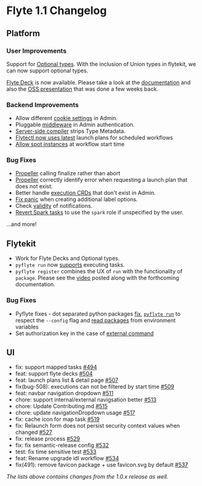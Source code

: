 # Flyte 1.1 Changelog

## Platform
### User Improvements
Support for [Optional types](https://github.com/flyteorg/flyte/issues/2426). With the inclusion of Union types in flytekit, we can now support optional types.

[Flyte Deck](https://github.com/flyteorg/flyte/issues/2175) is now available. Please take a look at the [documentation](https://docs.flyte.org/en/latest/flytesnacks/examples/development_lifecycle/decks.html) and also the [OSS presentation](https://www.youtube.com/watch?v=KqyBYIaAZ7c) that was done a few weeks back.


### Backend Improvements
* Allow different [cookie settings](https://github.com/flyteorg/flyte/issues/2596) in Admin.
* Pluggable [middleware](https://github.com/flyteorg/flyte/issues/2507) in Admin authentication.
* [Server-side compiler](https://github.com/flyteorg/flyte/issues/2516) strips Type Metadata.
* [Flytectl now uses latest](https://github.com/flyteorg/flyte/issues/2329) launch plans for scheduled workflows
* [Allow spot instances](https://github.com/flyteorg/flyte/issues/2284) at workflow start time


### Bug Fixes
* [Propeller](https://github.com/flyteorg/flyte/issues/2298) calling finalize rather than abort
* [Propeller](https://github.com/flyteorg/flyte/issues/2404) correctly identify error when requesting a launch plan that does not exist.
* Better handle [execution CRDs](https://github.com/flyteorg/flyte/issues/2275) that don't exist in Admin.
* [Fix panic](https://github.com/flyteorg/flyte/issues/2597) when creating additional label options.
* Check [validity](https://github.com/flyteorg/flyte/issues/2601) of notifications.
* [Revert Spark tasks](https://github.com/flyteorg/flyteadmin/pull/450) to use the `spark` role if unspecified by the user.

...and more!

## Flytekit
* Work for Flyte Decks and Optional types.
* `pyflyte run` now [supports](https://github.com/flyteorg/flyte/issues/2471) executing tasks.
* `pyflyte register` combines the UX of `run` with the functionality of `package`. Please see the [video](https://www.youtube.com/watch?v=Z_KLl0qhp0Y) posted along with the forthcoming documentation.

### Bug Fixes
* Pyflyte fixes - dot separated python packages [fix](https://github.com/flyteorg/flyte/issues/2476),  [`pyflyte run`](https://github.com/flyteorg/flyte/issues/2474) to respect the `--config` flag and [read packages](https://github.com/flyteorg/flytekit/pull/1002) from environment variables
* Set authorization key in the case of [external command](https://github.com/flyteorg/flytekit/pull/1065)



## UI
* fix: support mapped tasks [#494](https://github.com/flyteorg/flyteconsole/pull/494)
* feat: support flyte decks [#504](https://github.com/flyteorg/flyteconsole/issues/504)
* feat: launch plans list & detail page [#507](https://github.com/flyteorg/flyteconsole/issues/507)
* fix(bug-508): executions can not be filtered by start time [#509](https://github.com/flyteorg/flyteconsole/issues/509)
* feat: navbar navigation dropdown [#511](https://github.com/flyteorg/flyteconsole/issues/511)
* chore: support internal/external navigsation better [#513](https://github.com/flyteorg/flyteconsole/issues/513)
* chore: Update Contributing.md [#515](https://github.com/flyteorg/flyteconsole/issues/515)
* chore: update navigationDropdown usage [#517](https://github.com/flyteorg/flyteconsole/issues/517)
* fix: cache icon for map task [#519](https://github.com/flyteorg/flyteconsole/issues/519)
* fix: Relaunch form does not persist security context values when changed [#527](https://github.com/flyteorg/flyteconsole/pull/527)
* fix: release process [#529](https://github.com/flyteorg/flyteconsole/pull/529)
* fix: fix semantic-release config [#532](https://github.com/flyteorg/flyteconsole/pull/532)
* test: fix time sensitive test [#533](https://github.com/flyteorg/flyteconsole/pull/533)
* feat: Rename upgrade idl workflow [#534](https://github.com/flyteorg/flyteconsole/pull/534)
* fix(491): remove favicon package + use favicon.svg by default [#537](https://github.com/flyteorg/flyteconsole/pull/537)

*The lists above contains changes from the 1.0.x release as well.*

